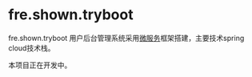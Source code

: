 # fre.shown.tryboot

fre.shown.tryboot 用户后台管理系统采用[微服务](https://martinfowler.com/microservices/)框架搭建，主要技术spring cloud技术栈。

本项目正在开发中。